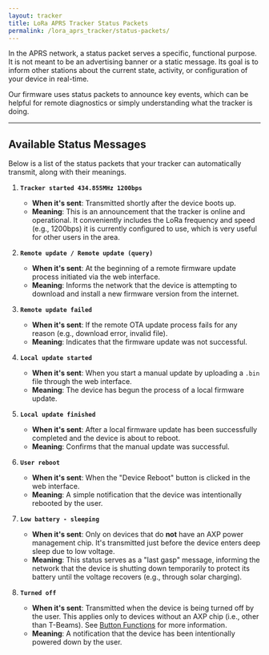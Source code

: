 ```yaml
---
layout: tracker
title: LoRa APRS Tracker Status Packets
permalink: /lora_aprs_tracker/status-packets/
---
```


In the APRS network, a status packet serves a specific, functional purpose. It is not meant to be an advertising banner or a static message. Its goal is to inform other stations about the current state, activity, or configuration of your device in real-time.

Our firmware uses status packets to announce key events, which can be helpful for remote diagnostics or simply understanding what the tracker is doing.

---

## Available Status Messages

Below is a list of the status packets that your tracker can automatically transmit, along with their meanings.

1.  **`Tracker started 434.855MHz 1200bps`**

    -   **When it's sent**: Transmitted shortly after the device boots up.
    -   **Meaning**: This is an announcement that the tracker is online and operational. It conveniently includes the LoRa frequency and speed (e.g., 1200bps) it is currently configured to use, which is very useful for other users in the area.

2.  **`Remote update / Remote update (query)`**

    -   **When it's sent**: At the beginning of a remote firmware update process initiated via the web interface.
    -   **Meaning**: Informs the network that the device is attempting to download and install a new firmware version from the internet.

3.  **`Remote update failed`**

    -   **When it's sent**: If the remote OTA update process fails for any reason (e.g., download error, invalid file).
    -   **Meaning**: Indicates that the firmware update was not successful.

4.  **`Local update started`**

    -   **When it's sent**: When you start a manual update by uploading a `.bin` file through the web interface.
    -   **Meaning**: The device has begun the process of a local firmware update.

5.  **`Local update finished`**

    -   **When it's sent**: After a local firmware update has been successfully completed and the device is about to reboot.
    -   **Meaning**: Confirms that the manual update was successful.

6.  **`User reboot`**

    -   **When it's sent**: When the "Device Reboot" button is clicked in the web interface.
    -   **Meaning**: A simple notification that the device was intentionally rebooted by the user.

7.  **`Low battery - sleeping`**

    -   **When it's sent**: Only on devices that do **not** have an AXP power management chip. It's transmitted just before the device enters deep sleep due to low voltage.
    -   **Meaning**: This status serves as a "last gasp" message, informing the network that the device is shutting down temporarily to protect its battery until the voltage recovers (e.g., through solar charging).

8.  **`Turned off`**
    -   **When it's sent**: Transmitted when the device is being turned off by the user. This applies only to devices without an AXP chip (i.e., other than T-Beams). See [Button Functions](/LoRa_APRS_Wiki/lora_aprs_tracker/button-functions/) for more information.
    -   **Meaning**: A notification that the device has been intentionally powered down by the user.
